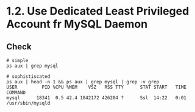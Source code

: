 # 1.2. Use Dedicated Least Privileged Account fr MySQL Daemon 

## Check 

```
# simple 
ps aux | grep mysql

# sophistiscated 
ps aux | head -n 1 && ps aux | grep mysql | grep -v grep
USER         PID %CPU %MEM    VSZ   RSS TTY      STAT START   TIME COMMAND
mysql      18341  0.5 42.4 1842172 426204 ?      Ssl  14:22   0:01 /usr/sbin/mysqld
```

